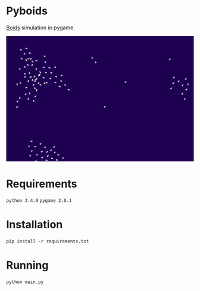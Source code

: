 # Pyboids
[Boids](https://en.wikipedia.org/wiki/Boids) simulation in pygame.

![Demo](data/demo.gif)

# Requirements
```python 3.4.0```
```pygame 2.0.1```

# Installation 
```pip install -r requirements.txt```

# Running
```python main.py```

